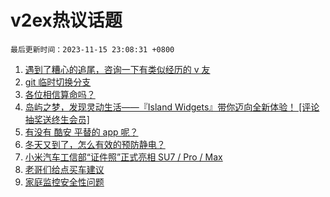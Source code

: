 # v2ex热议话题

`最后更新时间：2023-11-15 23:08:31 +0800`

1. [遇到了糟心的追尾，咨询一下有类似经历的 v 友](https://www.v2ex.com/t/992052)
1. [git 临时切换分支](https://www.v2ex.com/t/992022)
1. [各位相信算命吗？](https://www.v2ex.com/t/992069)
1. [岛屿之梦，发现灵动生活——『Island Widgets』带你迈向全新体验！ [评论抽奖送终生会员]](https://www.v2ex.com/t/992091)
1. [有没有 酷安 平替的 app 呢？](https://www.v2ex.com/t/991975)
1. [冬天又到了，怎么有效的预防静电？](https://www.v2ex.com/t/991998)
1. [小米汽车工信部“证件照”正式亮相 SU7 / Pro / Max](https://www.v2ex.com/t/992170)
1. [老哥们给点买车建议](https://www.v2ex.com/t/992068)
1. [家庭监控安全性问题](https://www.v2ex.com/t/991969)

